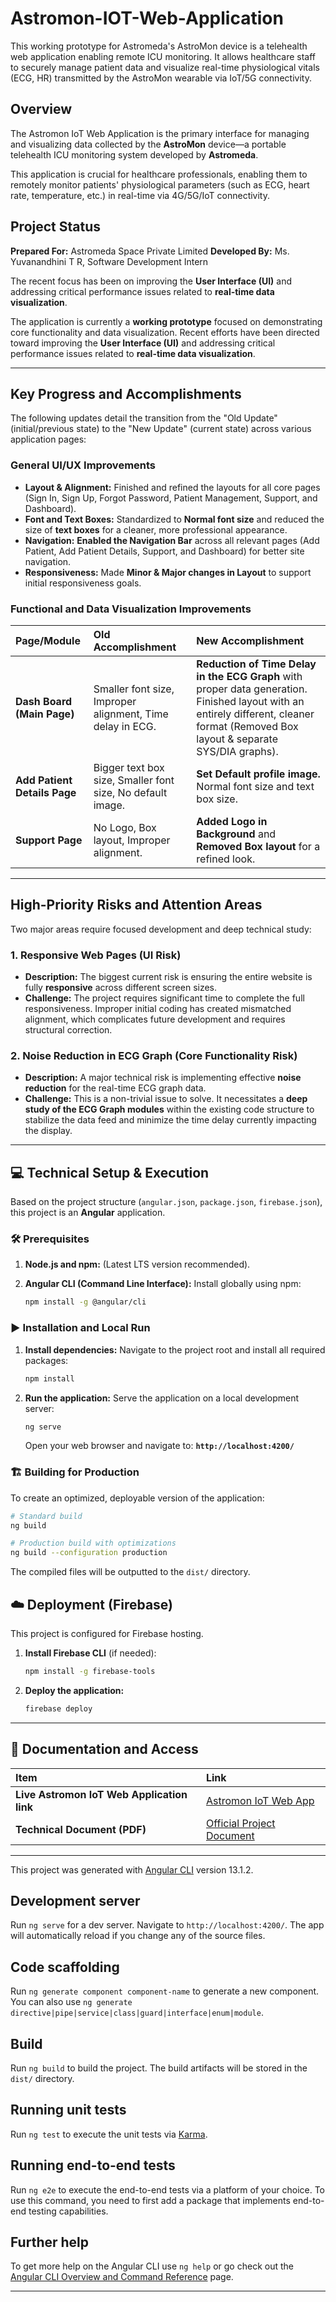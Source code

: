 # Astromon-IOT-Web-Application
This working prototype for Astromeda's AstroMon device is a telehealth web application enabling remote ICU monitoring. It allows healthcare staff to securely manage patient data and visualize real-time physiological vitals (ECG, HR) transmitted by the AstroMon wearable via IoT/5G connectivity.

## Overview

The Astromon IoT Web Application is the primary interface for managing and visualizing data collected by the **AstroMon** device—a portable telehealth ICU monitoring system developed by **Astromeda**.

This application is crucial for healthcare professionals, enabling them to remotely monitor patients' physiological parameters (such as ECG, heart rate, temperature, etc.) in real-time via 4G/5G/IoT connectivity.

## Project Status

**Prepared For:** Astromeda Space Private Limited
**Developed By:** Ms. Yuvanandhini T R, Software Development Intern

The recent focus has been on improving the **User Interface (UI)** and addressing critical performance issues related to **real-time data visualization**.

The application is currently a **working prototype** focused on demonstrating core functionality and data visualization. Recent efforts have been directed toward improving the **User Interface (UI)** and addressing critical performance issues related to **real-time data visualization**.

---


## Key Progress and Accomplishments

The following updates detail the transition from the "Old Update" (initial/previous state) to the "New Update" (current state) across various application pages:

### **General UI/UX Improvements**

* **Layout & Alignment:** Finished and refined the layouts for all core pages (Sign In, Sign Up, Forgot Password, Patient Management, Support, and Dashboard).
* **Font and Text Boxes:** Standardized to **Normal font size** and reduced the size of **text boxes** for a cleaner, more professional appearance.
* **Navigation:** **Enabled the Navigation Bar** across all relevant pages (Add Patient, Add Patient Details, Support, and Dashboard) for better site navigation.
* **Responsiveness:** Made **Minor & Major changes in Layout** to support initial responsiveness goals.

### **Functional and Data Visualization Improvements**

| Page/Module | Old Accomplishment | New Accomplishment |
| :--- | :--- | :--- |
| **Dash Board (Main Page)** | Smaller font size, Improper alignment, Time delay in ECG. | **Reduction of Time Delay in the ECG Graph** with proper data generation. Finished layout with an entirely different, cleaner format (Removed Box layout & separate SYS/DIA graphs). |
| **Add Patient Details Page** | Bigger text box size, Smaller font size, No default image. | **Set Default profile image.** Normal font size and text box size. |
| **Support Page** | No Logo, Box layout, Improper alignment. | **Added Logo in Background** and **Removed Box layout** for a refined look. |

---

## High-Priority Risks and Attention Areas

Two major areas require focused development and deep technical study:

### 1. Responsive Web Pages (UI Risk)

* **Description:** The biggest current risk is ensuring the entire website is fully **responsive** across different screen sizes.
* **Challenge:** The project requires significant time to complete the full responsiveness. Improper initial coding has created mismatched alignment, which complicates future development and requires structural correction.

### 2. Noise Reduction in ECG Graph (Core Functionality Risk)

* **Description:** A major technical risk is implementing effective **noise reduction** for the real-time ECG graph data.
* **Challenge:** This is a non-trivial issue to solve. It necessitates a **deep study of the ECG Graph modules** within the existing code structure to stabilize the data feed and minimize the time delay currently impacting the display.

---

## 💻 Technical Setup & Execution

Based on the project structure (`angular.json`, `package.json`, `firebase.json`), this project is an **Angular** application.

### 🛠️ Prerequisites

1.  **Node.js and npm:** (Latest LTS version recommended).
2.  **Angular CLI (Command Line Interface):** Install globally using npm:

    ```bash
    npm install -g @angular/cli
    ```

### ▶️ Installation and Local Run

1.  **Install dependencies:** Navigate to the project root and install all required packages:

    ```bash
    npm install
    ```

2.  **Run the application:** Serve the application on a local development server:

    ```bash
    ng serve
    ```

    Open your web browser and navigate to: **`http://localhost:4200/`**

### 🏗️ Building for Production

To create an optimized, deployable version of the application:

```bash
# Standard build
ng build

# Production build with optimizations
ng build --configuration production
```

The compiled files will be outputted to the `dist/` directory.

## ☁️ Deployment (Firebase)

This project is configured for Firebase hosting.

1.  **Install Firebase CLI** (if needed):

    ```bash
    npm install -g firebase-tools
    ```

2.  **Deploy the application:**

    ```bash
    firebase deploy
    ```
---

## 📝 Documentation and Access

| Item | Link |
| :--- | :--- |
| **Live Astromon IoT Web Application link** | [Astromon IoT Web App](https://astromon-iot.web.app/auth/signin) |
| **Technical Document (PDF)** | [Official Project Document](doc/astromon.pdf) |

---

This project was generated with [Angular CLI](https://github.com/angular/angular-cli) version 13.1.2.

## Development server

Run `ng serve` for a dev server. Navigate to `http://localhost:4200/`. The app will automatically reload if you change any of the source files.

## Code scaffolding

Run `ng generate component component-name` to generate a new component. You can also use `ng generate directive|pipe|service|class|guard|interface|enum|module`.

## Build

Run `ng build` to build the project. The build artifacts will be stored in the `dist/` directory.

## Running unit tests

Run `ng test` to execute the unit tests via [Karma](https://karma-runner.github.io).

## Running end-to-end tests

Run `ng e2e` to execute the end-to-end tests via a platform of your choice. To use this command, you need to first add a package that implements end-to-end testing capabilities.

## Further help

To get more help on the Angular CLI use `ng help` or go check out the [Angular CLI Overview and Command Reference](https://angular.io/cli) page.

---
